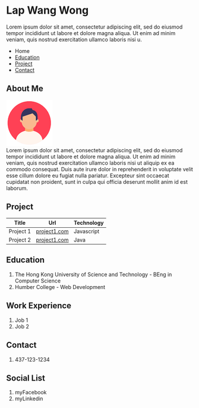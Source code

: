 # Lap Wang Wong

Lorem ipsum dolor sit amet, consectetur adipiscing elit, sed do eiusmod tempor incididunt ut labore et dolore magna aliqua. Ut enim ad minim veniam, quis nostrud exercitation ullamco laboris nisi u.

- Home
- [Education](./education.md)
- [Project](./project.md)
- [Contact](./contact.md)

## About Me

![profile-pic](./_readme/img/profile-icon.png)  
Lorem ipsum dolor sit amet, consectetur adipiscing elit, sed do eiusmod tempor incididunt ut labore et dolore magna aliqua. Ut enim ad minim veniam, quis nostrud exercitation ullamco laboris nisi ut aliquip ex ea commodo consequat. Duis aute irure dolor in reprehenderit in voluptate velit esse cillum dolore eu fugiat nulla pariatur. Excepteur sint occaecat cupidatat non proident, sunt in culpa qui officia deserunt mollit anim id est laborum.

## Project

| Title     | Url                            | Technology |
| --------- | ------------------------------ | ---------- |
| Project 1 | [project1.com](www.google.com) | Javascript |
| Project 2 | [project1.com](www.google.com) | Java       |

## Education

1. The Hong Kong University of Science and Technology - BEng in Computer Science
2. Humber College - Web Development

## Work Experience

1. Job 1
2. Job 2

## Contact

1. 437-123-1234

## Social List

1. myFacebook
2. myLinkedin
